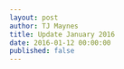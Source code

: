 ```yaml
---
layout: post
author: TJ Maynes
title: Update January 2016
date: 2016-01-12 00:00:00
published: false
---
```

